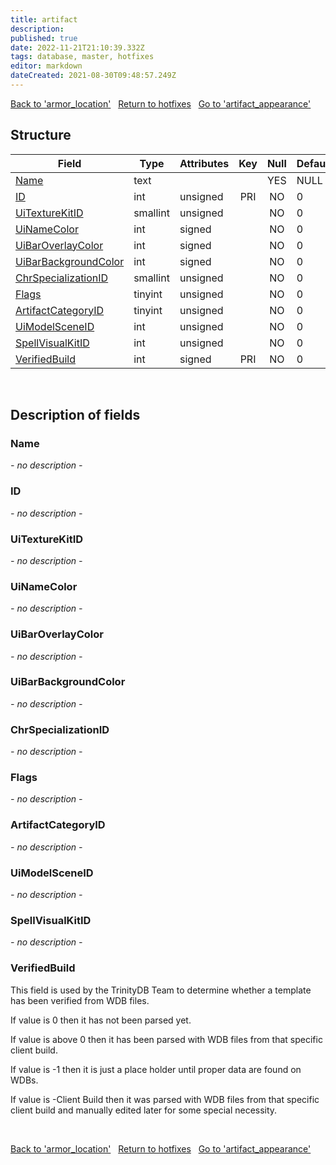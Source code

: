 ```yaml
---
title: artifact
description: 
published: true
date: 2022-11-21T21:10:39.332Z
tags: database, master, hotfixes
editor: markdown
dateCreated: 2021-08-30T09:48:57.249Z
---
```


<a href="https://trinitycore.info/en/database/master/hotfixes/armor_location" class="mt-5 v-btn v-btn--depressed v-btn--flat v-btn--outlined theme--light v-size--default darkblue--text text--lighten-3"><span class="v-btn__content"><i aria-hidden="true" class="v-icon notranslate v-icon--left mdi mdi-arrow-left theme--light"></i><span>Back to 'armor_location'</span></span></a>&nbsp;&nbsp;&nbsp;<a href="https://trinitycore.info/en/database/master/hotfixes/home" class="mt-5 v-btn v-btn--depressed v-btn--flat v-btn--outlined theme--light v-size--default darkblue--text text--lighten-3"><span class="v-btn__content"><i aria-hidden="true" class="v-icon notranslate v-icon--left mdi mdi-home-outline theme--light"></i><span>Return to hotfixes</span></span></a>&nbsp;&nbsp;&nbsp;<a href="https://trinitycore.info/en/database/master/hotfixes/artifact_appearance" class="mt-5 v-btn v-btn--depressed v-btn--flat v-btn--outlined theme--light v-size--default darkblue--text text--lighten-3"><span class="v-btn__content"><span>Go to 'artifact_appearance'</span><i aria-hidden="true" class="v-icon notranslate v-icon--right mdi mdi-arrow-right theme--light"></i></span></a>

## Structure

| Field | Type | Attributes | Key | Null | Default | Extra | Comment |
| --- | --- | --- | :---: | :---: | --- | --- | --- |
| [Name](#name-alt) | text |  |  | YES | NULL |  |  |
| [ID](#id-alt) | int | unsigned | PRI | NO | 0 |  |  |
| [UiTextureKitID](#uitexturekitid) | smallint | unsigned |  | NO | 0 |  |  |
| [UiNameColor](#uinamecolor) | int | signed |  | NO | 0 |  |  |
| [UiBarOverlayColor](#uibaroverlaycolor) | int | signed |  | NO | 0 |  |  |
| [UiBarBackgroundColor](#uibarbackgroundcolor) | int | signed |  | NO | 0 |  |  |
| [ChrSpecializationID](#chrspecializationid) | smallint | unsigned |  | NO | 0 |  |  |
| [Flags](#flags) | tinyint | unsigned |  | NO | 0 |  |  |
| [ArtifactCategoryID](#artifactcategoryid) | tinyint | unsigned |  | NO | 0 |  |  |
| [UiModelSceneID](#uimodelsceneid) | int | unsigned |  | NO | 0 |  |  |
| [SpellVisualKitID](#spellvisualkitid) | int | unsigned |  | NO | 0 |  |  |
| [VerifiedBuild](#verifiedbuild) | int | signed | PRI | NO | 0 |  |  |
&nbsp;
## Description of fields

### Name <!-- {#name-alt} -->
*- no description -*
&nbsp;

### ID <!-- {#id-alt} -->
*- no description -*
&nbsp;

### UiTextureKitID
*- no description -*
&nbsp;

### UiNameColor
*- no description -*
&nbsp;

### UiBarOverlayColor
*- no description -*
&nbsp;

### UiBarBackgroundColor
*- no description -*
&nbsp;

### ChrSpecializationID
*- no description -*
&nbsp;

### Flags
*- no description -*
&nbsp;

### ArtifactCategoryID
*- no description -*
&nbsp;

### UiModelSceneID
*- no description -*
&nbsp;

### SpellVisualKitID
*- no description -*
&nbsp;

### VerifiedBuild
This field is used by the TrinityDB Team to determine whether a template has been verified from WDB files.

If value is 0 then it has not been parsed yet.

If value is above 0 then it has been parsed with WDB files from that specific client build.

If value is -1 then it is just a place holder until proper data are found on WDBs.

If value is -Client Build then it was parsed with WDB files from that specific client build and manually edited later for some special necessity.

&nbsp;

<a href="https://trinitycore.info/en/database/master/hotfixes/armor_location" class="mt-5 v-btn v-btn--depressed v-btn--flat v-btn--outlined theme--light v-size--default darkblue--text text--lighten-3"><span class="v-btn__content"><i aria-hidden="true" class="v-icon notranslate v-icon--left mdi mdi-arrow-left theme--light"></i><span>Back to 'armor_location'</span></span></a>&nbsp;&nbsp;&nbsp;<a href="https://trinitycore.info/en/database/master/hotfixes/home" class="mt-5 v-btn v-btn--depressed v-btn--flat v-btn--outlined theme--light v-size--default darkblue--text text--lighten-3"><span class="v-btn__content"><i aria-hidden="true" class="v-icon notranslate v-icon--left mdi mdi-home-outline theme--light"></i><span>Return to hotfixes</span></span></a>&nbsp;&nbsp;&nbsp;<a href="https://trinitycore.info/en/database/master/hotfixes/artifact_appearance" class="mt-5 v-btn v-btn--depressed v-btn--flat v-btn--outlined theme--light v-size--default darkblue--text text--lighten-3"><span class="v-btn__content"><span>Go to 'artifact_appearance'</span><i aria-hidden="true" class="v-icon notranslate v-icon--right mdi mdi-arrow-right theme--light"></i></span></a>

